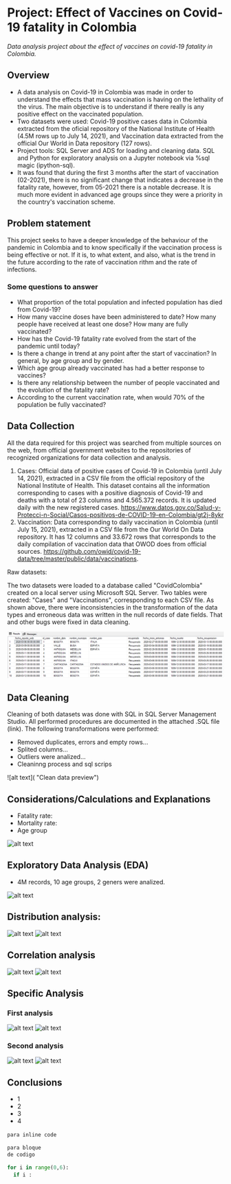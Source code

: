 # Project: Effect of Vaccines on Covid-19 fatality in Colombia
*Data analysis project about the effect of vaccines on covid-19 fatality in Colombia.*

## Overview
- A data analysis on Covid-19 in Colombia was made in order to understand the effects that mass vaccination is having on the lethality of the virus. The main objective is to understand if there really is any positive effect on the vaccinated population.
- Two datasets were used: Covid-19 positive cases data in Colombia extracted from the oficial repository of the National Institute of Health (4.5M rows up to July 14, 2021), and Vaccination data extracted from the official Our World in Data repository (127 rows).
- Project tools: SQL Server and ADS for loading and cleaning data. SQL and Python for exploratory analysis on a Jupyter notebook via %sql magic (ipython-sql).
- It was found that during the first 3 months after the start of vaccination (02-2021), there is no significant change that indicates a decrease in the fatality rate, however, from 05-2021 there is a notable decrease. It is much more evident in advanced age groups since they were a priority in the country's vaccination scheme.

## Problem statement
This project seeks to have a deeper knowledge of the behaviour of the pandemic in Colombia and to know specifically if the vaccination process is being effective or not. If it is, to what extent, and also, what is the trend in the future according to the rate of vaccination rithm and the rate of infections.
<!---This pandemic has put us to the test as humanity, exposing the fragility of our economic systems, however, it has also been a trigger to reflect on our consumer lifestyle and accelerate the transformation towards new, more sustainable production models.-->

### Some questions to answer
- What proportion of the total population and infected population has died from Covid-19?
- How many vaccine doses have been administered to date? How many people have received at least one dose? How many are fully vaccinated?
- How has the Covid-19 fatality rate evolved from the start of the pandemic until today?
- Is there a change in trend at any point after the start of vaccination? In general, by age group and by gender.
- Which age group already vaccinated has had a better response to vaccines?
- Is there any relationship between the number of people vaccinated and the evolution of the fatality rate?
- According to the current vaccination rate, when would 70% of the population be fully vaccinated?


## Data Collection
All the data required for this project was searched from multiple sources on the web, from official government websites to the repositories of recognized organizations for data collection and analysis.
1. Cases: Official data of positive cases of Covid-19 in Colombia (until July 14, 2021), extracted in a CSV file from the official repository of the National Institute of Health. This dataset contains all the information corresponding to cases with a positive diagnosis of Covid-19 and deaths with a total of 23 columns and 4.565.372 records. It is updated daily with the new registered cases. https://www.datos.gov.co/Salud-y-Protecci-n-Social/Casos-positivos-de-COVID-19-en-Colombia/gt2j-8ykr
2. Vaccination: Data corresponding to daily vaccination in Colombia (until July 15, 2021), extracted in a CSV file from the Our World On Data repository. It has 12 columns and 33.672 rows that corresponds to the daily compilation of vaccination data that OWOD does from official sources. https://github.com/owid/covid-19-data/tree/master/public/data/vaccinations.

Raw datasets:
<!---
```
  Dataset      Columns       Rows
1.Casos          23        4.565.372
2.Vacunación     12         33.672
```
-->
The two datasets were loaded to a database called "CovidColombia" created on a local server using Microsoft SQL Server. Two tables were created: "Cases" and "Vaccinations", corresponding to each CSV file. As shown above, there were inconsistencies in the transformation of the data types and erroneous data was written in the null records of date fields. That and other bugs were fixed in data cleaning.

![alt text](https://github.com/caestradaa/covid_fatality_in_Col/blob/main/Images/Raw_dataset_preview_Casos_Data_errors.png "Raw data preview")



## Data Cleaning
Cleaning of both datasets was done with SQL in SQL Server Management Studio. All performed procedures are documented in the attached .SQL file (link). The following transformations were performed:
- Removed duplicates, errors and empty rows...
- Splited columns...
- Outliers were analized...
- Cleaninng process and sql scrips

![alt text]( "Clean data preview")




## Considerations/Calculations and Explanations
- Fatality rate:
- Mortality rate:
- Age group

![alt text]( "")




## Exploratory Data Analysis (EDA)
- 4M records, 10 age groups, 2 geners were analized.

![alt text]( "Count")

## Distribution analysis: 

![alt text]( "")
![alt text]( "")

## Correlation analysis

![alt text]( "")
![alt text]( "")




## Specific Analysis

### First analysis

![alt text]( "")
![alt text]( "")

### Second analysis

![alt text]( "")
![alt text]( "")




## Conclusions
- 1
- 2
- 3
- 4 

`para inline code`

```
para bloque
de codigo
```

```python
for i in range(0,6):
  if i :
```



<!---Para ocultar-->
